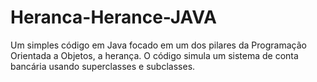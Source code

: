 # Heranca-Herance-JAVA
Um simples código em Java focado em um dos pilares da Programação Orientada a Objetos, a herança. O código simula um sistema de conta bancária usando superclasses e subclasses.
